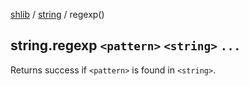 [shlib][] / [string][] / regexp()

## string.regexp `<pattern>` `<string>` `...`

Returns success if `<pattern>` is found in `<string>`.

[shlib]: http://github.com/major0/shlib "shlib"
[string]: __index__.md "string"
